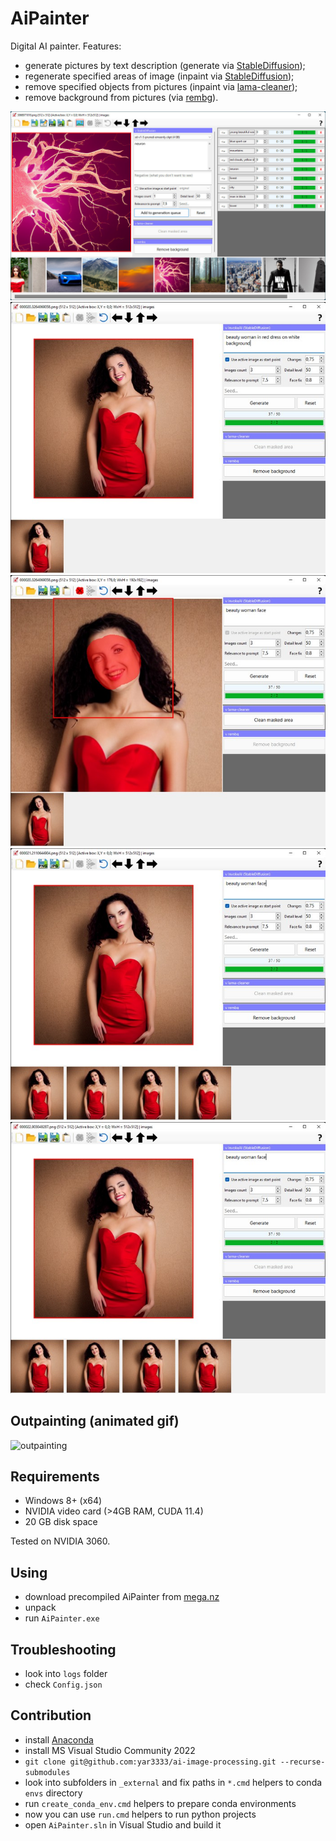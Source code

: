 # AiPainter

Digital AI painter. Features:
 
 * generate pictures by text description (generate via [StableDiffusion](https://github.com/AUTOMATIC1111/stable-diffusion-webui));
 * regenerate specified areas of image (inpaint via [StableDiffusion](https://github.com/AUTOMATIC1111/stable-diffusion-webui));
 * remove specified objects from pictures (inpaint via [lama-cleaner](https://github.com/Sanster/lama-cleaner));
 * remove background from pictures (via [rembg](https://github.com/danielgatis/rembg)).

![screenshot-01](screenshots/screenshot-01.jpg)
![screenshot-02](screenshots/screenshot-02.jpg)
![screenshot-03](screenshots/screenshot-03.jpg)
![screenshot-04](screenshots/screenshot-04.jpg)
![screenshot-05](screenshots/screenshot-05.jpg)


## Outpainting (animated gif)

![outpainting](screenshots/outpainting.gif)


## Requirements

 * Windows 8+ (x64)
 * NVIDIA video card (>4GB RAM, CUDA 11.4)
 * 20 GB disk space

Tested on NVIDIA 3060.
 

## Using

 * download precompiled AiPainter from [mega.nz](https://mega.nz/file/ltEH3BpI#GFZV2CWzSvV9ocypA2_wVMacgdtqkYIQb9gZDs3yD3A)
 * unpack
 * run `AiPainter.exe`


## Troubleshooting

 * look into `logs` folder
 * check `Config.json`


## Contribution

 * install [Anaconda](https://docs.anaconda.com/anaconda/install/windows/)
 * install MS Visual Studio Community 2022
 * `git clone git@github.com:yar3333/ai-image-processing.git --recurse-submodules`
 * look into subfolders in `_external` and fix paths in `*.cmd` helpers to conda `envs` directory
 * run `create_conda_env.cmd` helpers to prepare conda environments
 * now you can use `run.cmd` helpers to run python projects
 * open `AiPainter.sln` in Visual Studio and build it
